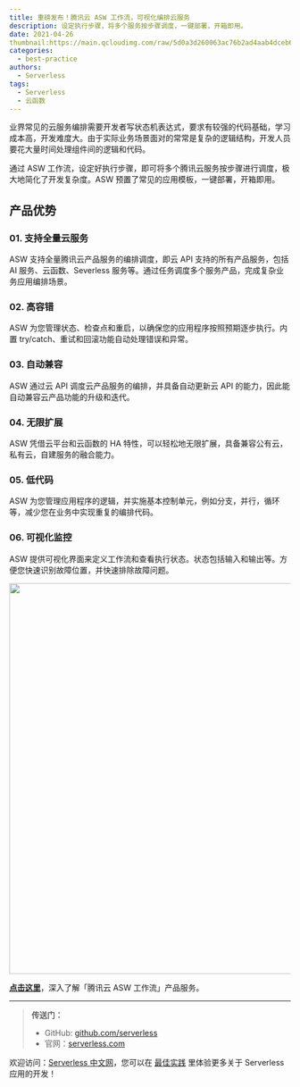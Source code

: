 ```yaml
---
title: 重磅发布！腾讯云 ASW 工作流，可视化编排云服务
description: 设定执行步骤，将多个服务按步骤调度，一键部署，开箱即用。
date: 2021-04-26
thumbnail:https://main.qcloudimg.com/raw/5d0a3d260063ac76b2ad4aab4dceb6b3.png 
categories:
  - best-practice
authors:
  - Serverless
tags:
  - Serverless
  - 云函数
---
```




业界常见的云服务编排需要开发者写状态机表达式，要求有较强的代码基础，学习成本高，开发难度大。由于实际业务场景面对的常常是复杂的逻辑结构，开发人员要花大量时间处理组件间的逻辑和代码。

通过 ASW 工作流，设定好执行步骤，即可将多个腾讯云服务按步骤进行调度，极大地简化了开发复杂度。ASW 预置了常见的应用模板，一键部署，开箱即用。



## 产品优势



### 01. 支持全量云服务

ASW 支持全量腾讯云产品服务的编排调度，即云 API 支持的所有产品服务，包括 AI 服务、云函数、Severless 服务等。通过任务调度多个服务产品，完成复杂业务应用编排场景。

###  

### 02. 高容错

ASW 为您管理状态、检查点和重启，以确保您的应用程序按照预期逐步执行。内置 try/catch、重试和回滚功能自动处理错误和异常。



### 03. 自动兼容

ASW 通过云 API 调度云产品服务的编排，并具备自动更新云 API 的能力，因此能自动兼容云产品功能的升级和迭代。



### 04. 无限扩展

ASW 凭借云平台和云函数的 HA 特性，可以轻松地无限扩展，具备兼容公有云，私有云，自建服务的融合能力。



### 05. 低代码

ASW 为您管理应用程序的逻辑，并实施基本控制单元，例如分支，并行，循环等，减少您在业务中实现重复的编排代码。



### 06. 可视化监控

ASW 提供可视化界面来定义工作流和查看执行状态。状态包括输入和输出等。方便您快速识别故障位置，并快速排除故障问题。



<img src="https://main.qcloudimg.com/raw/afd5ace5211ca216709aa14ba1d8e75f.png" width="700"/>



[**点击这里**](https://cloud.tencent.com/document/product/1272/46324)，深入了解「腾讯云 ASW 工作流」产品服务。



------



> **传送门：**
>
> - GitHub: [github.com/serverless](https://github.com/serverless/serverless/blob/master/README_CN.md)
> - 官网：[serverless.com](https://serverless.com/)

欢迎访问：[Serverless 中文网](https://serverlesscloud.cn/)，您可以在 [最佳实践](https://serverlesscloud.cn/best-practice) 里体验更多关于 Serverless 应用的开发！



